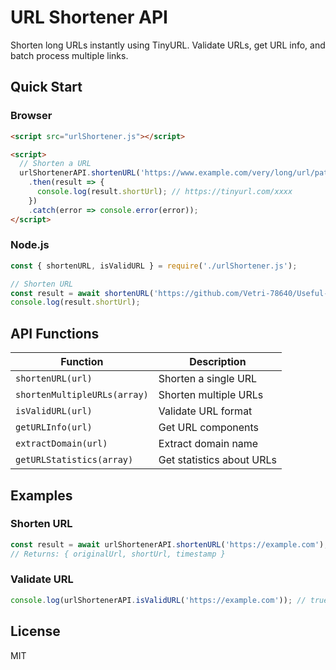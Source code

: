 # URL Shortener API

Shorten long URLs instantly using TinyURL. Validate URLs, get URL info, and batch process multiple links.

## Quick Start

### Browser
```html
<script src="urlShortener.js"></script>

<script>
  // Shorten a URL
  urlShortenerAPI.shortenURL('https://www.example.com/very/long/url/path')
    .then(result => {
      console.log(result.shortUrl); // https://tinyurl.com/xxxx
    })
    .catch(error => console.error(error));
</script>
```

### Node.js
```javascript
const { shortenURL, isValidURL } = require('./urlShortener.js');

// Shorten URL
const result = await shortenURL('https://github.com/Vetri-78640/Useful-APIs');
console.log(result.shortUrl);
```

## API Functions

| Function | Description |
|----------|-------------|
| `shortenURL(url)` | Shorten a single URL |
| `shortenMultipleURLs(array)` | Shorten multiple URLs |
| `isValidURL(url)` | Validate URL format |
| `getURLInfo(url)` | Get URL components |
| `extractDomain(url)` | Extract domain name |
| `getURLStatistics(array)` | Get statistics about URLs |

## Examples

### Shorten URL
```javascript
const result = await urlShortenerAPI.shortenURL('https://example.com');
// Returns: { originalUrl, shortUrl, timestamp }
```

### Validate URL
```javascript
console.log(urlShortenerAPI.isValidURL('https://example.com')); // true
```

## License

MIT
